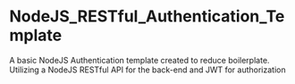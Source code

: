 # NodeJS_RESTful_Authentication_Template

A basic NodeJS Authentication template created to reduce boilerplate.
Utilizing a NodeJS RESTful API for the back-end and JWT for authorization
